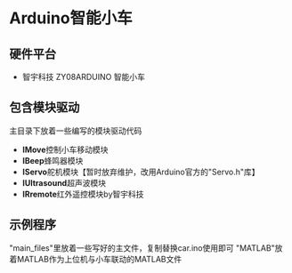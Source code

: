 # Arduino智能小车

## 硬件平台

- 智宇科技 ZY08ARDUINO 智能小车

## 包含模块驱动

主目录下放着一些编写的模块驱动代码

- **IMove**控制小车移动模块
- **IBeep**蜂鸣器模块
- **IServo**舵机模块【暂时放弃维护，改用Arduino官方的"Servo.h"库】
- **IUltrasound**超声波模块
- **IRremote**红外遥控模块by智宇科技

## 示例程序

"main_files"里放着一些写好的主文件，复制替换car.ino使用即可
"MATLAB"放着MATLAB作为上位机与小车联动的MATLAB文件